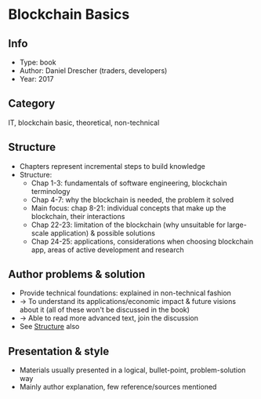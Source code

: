 # Blockchain Basics

## Info
- Type: book
- Author: Daniel Drescher (traders, developers)
- Year: 2017

## Category
IT, blockchain basic, theoretical, non-technical

## Structure
- Chapters represent incremental steps to build knowledge
- Structure:
  - Chap 1-3: fundamentals of software engineering, blockchain terminology
  - Chap 4-7: why the blockchain is needed, the problem it solved
  - Main focus: chap 8-21: individual concepts that make up the blockchain, their interactions
  - Chap 22-23: limitation of the blockchain (why unsuitable for large-scale application) & possible solutions
  - Chap 24-25: applications, considerations when choosing blockchain app, areas of active development and research

## Author problems & solution
- Provide technical foundations: explained in non-technical fashion
- -> To understand its applications/economic impact & future visions about it (all of these won't be discussed in the book)
- -> Able to read more advanced text, join the discussion
- See [Structure](#structure) also

## Presentation & style
- Materials usually presented in a logical, bullet-point, problem-solution way
- Mainly author explanation, few reference/sources mentioned